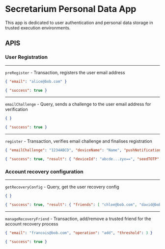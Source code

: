 # Secretarium Personal Data App

This app is dedicated to user authentication and personal data storage in trusted execution environments.

## APIS

### User Registration

---
```preRegister``` - Transaction, registers the user email address

```json
{ "email": "alice@bob.com" }
```

```json
{ "success": true }
```

---

```emailChallenge``` - Query, sends a challenge to the user email address for verification

```json
{ }
```

```json
{ "success": true }
```

---

```register``` - Transaction, verifies email challenge and finalises registration

```json
{ "emailChallenge": "1234ABCD", "deviceName": "Name", "pushNotificationConfig": { "token": "123456789", "encryptionKey": "abcde...zyx==" } }
```

```json
{ "success": true, "result": { "deviceId": "abcde...zyx==", "seedTOTP": "abcde...zyx==" } }
```

### Account recovery configuration

---

```getRecoveryConfig``` - Query, get the user recovery config

```json
{ }
```

```json
{ "success": true, "result": { "friends": [ "chloe@bob.com", "david@bob.com", "elodie@bob.com" ], "threshold": 2 } }
```

---

```manageRecoveryFriend``` - Transaction, add/remove a trusted friend for the account recovery process

```json
{ "email": "francois@bob.com", "operation": "add", "threshold": 3 }
```

```json
{ "success": true }
```
